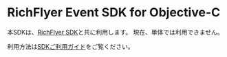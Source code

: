 # RichFlyer Event SDK for Objective-C

本SDKは、[RichFlyer SDK](https://github.com/INFOCITY/richflyer-sdk-swift)と共に利用します。
現在、単体では利用できません。

利用方法は[SDKご利用ガイド](https://richflyer.net/sdk/manual/ios/)をご覧ください。
